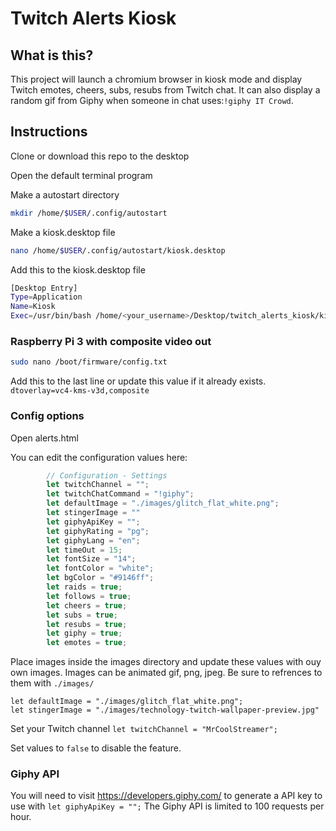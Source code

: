 # Twitch Alerts Kiosk

## What is this?
This project will launch a chromium browser in kiosk mode and display Twitch emotes, cheers, subs, resubs from Twitch chat. It can also display a random gif from Giphy when someone in chat uses:`!giphy IT Crowd`. 

## Instructions

Clone or download this repo to the desktop

Open the default terminal program

Make a autostart directory
```bash
mkdir /home/$USER/.config/autostart
```
Make a kiosk.desktop file
```bash
nano /home/$USER/.config/autostart/kiosk.desktop
```
Add this to the kiosk.desktop file
```bash
[Desktop Entry]
Type=Application
Name=Kiosk
Exec=/usr/bin/bash /home/<your_username>/Desktop/twitch_alerts_kiosk/kiosk.sh
```

### Raspberry Pi 3 with composite video out
```bash
sudo nano /boot/firmware/config.txt
```
Add this to the last line or update this value if it already exists.
`dtoverlay=vc4-kms-v3d,composite`

### Config options

Open alerts.html

You can edit the configuration values here:
```javascript
		// Configuration - Settings
		let twitchChannel = "";
		let twitchChatCommand = "!giphy";
		let defaultImage = "./images/glitch_flat_white.png";
		let stingerImage = ""
		let giphyApiKey = "";
		let giphyRating = "pg";
		let giphyLang = "en";
		let timeOut = 15;
		let fontSize = "14";
		let fontColor = "white";
		let bgColor = "#9146ff";
		let raids = true;
		let follows = true;
		let cheers = true;
		let subs = true;
	    let resubs = true;
        let giphy = true;
        let emotes = true;
```

Place images inside the images directory and update these values with ouy own images. Images can be animated gif, png, jpeg. Be sure to refrences to them with `./images/`
```
let defaultImage = "./images/glitch_flat_white.png";
let stingerImage = "./images/technology-twitch-wallpaper-preview.jpg"
```

Set your Twitch channel `let twitchChannel = "MrCoolStreamer";`

Set values to `false` to disable the feature.

### Giphy API
You will need to visit https://developers.giphy.com/ to generate a API key to use with `let giphyApiKey = "";` The Giphy API is limited to 100 requests per hour. 
